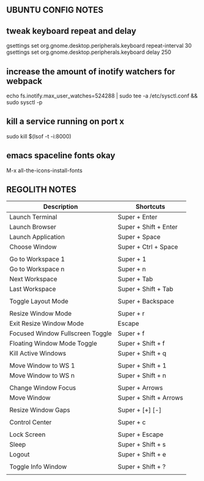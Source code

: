 ## UBUNTU CONFIG NOTES
## tweak keyboard repeat and delay
gsettings set org.gnome.desktop.peripherals.keyboard repeat-interval 30
gsettings set org.gnome.desktop.peripherals.keyboard delay 250

## increase the amount of inotify watchers for webpack
echo fs.inotify.max_user_watches=524288 | sudo tee -a /etc/sysctl.conf && sudo sysctl -p


## kill a service running on port x
sudo kill $(lsof -t -i:8000)

## emacs spaceline fonts okay
M-x all-the-icons-install-fonts



## REGOLITH NOTES

| Description                      | Shortcuts              |
| ---------------                  | -------------          |
| Launch Terminal                  | Super + Enter          |
| Launch Browser                   | Super + Shift + Enter  |
| Launch Application               | Super + Space          |
| Choose Window                    | Super + Ctrl + Space   |
|                                  |                        |
| Go to Workspace 1                | Super + 1              |
| Go to Workspace n                | Super + n              |
| Next Workspace                   | Super + Tab            |
| Last Workspace                   | Super + Shift + Tab    |
|                                  |                        |
| Toggle Layout Mode               | Super + Backspace      |
|                                  |                        |
| Resize Window Mode               | Super + r              |
| Exit Resize Window Mode          | Escape                 |
| Focused Window Fullscreen Toggle | Super + f              |
| Floating Window Mode Toggle      | Super + Shift + f      |
| Kill Active Windows              | Super + Shift + q      |
|                                  |                        |
| Move Window to WS 1              | Super + Shift + 1      |
| Move Window to WS n              | Super + Shift + n      |
|                                  |                        |
| Change Window Focus              | Super + Arrows         |
| Move Window                      | Super + Shift + Arrows |
|                                  |                        |
| Resize Window Gaps               | Super + [+] [-]        |
|                                  |                        |
| Control Center                   | Super + c              |
|                                  |                        |
| Lock Screen                      | Super + Escape         |
| Sleep                            | Super + Shift + s      |
| Logout                           | Super + Shift + e      |
|                                  |                        |
| Toggle Info Window               | Super + Shift + ?      |
|                                  |                        |
